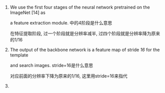 1. We use the first four stages of the neural network pretrained on the ImageNet [14] as

   a feature extraction module. 中的4阶段是什么意思

   在特征提取阶段, 过一个阶段就是分辨率减半, 过四个阶段就是分辨率降为原来的1/16

2. The output of the backbone network is a feature map of stride *16* for the template

   and search images. stride=16是什么意思

   对应前面的分辨率下降为原来的1/16, 这里用stride=16来指代

3. 